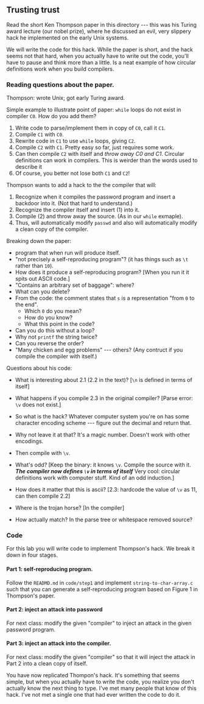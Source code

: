 ## Trusting trust

Read the short Ken Thompson paper in this directory --- this was his
Turing award lecture (our nobel prize), where he discussed an evil,
very slippery hack he implemented on the early Unix systems.

We will write the code for this hack.  While the paper is short, and the
hack seems not that hard, when you actually have to write out the code,
you'll have to pause and think more than a little.  Is a neat example
of how circular definitions work when you build compilers.

### Reading questions about the paper.

Thompson: wrote Unix; got early Turing award.   

Simple example to illustrate point of paper: `while` loops do not exist
in compiler `C0`.  How do you add them?
  1. Write code to parse/implement them in copy of `C0`, call it `C1`.
  2. Compile `C1` with `C0`.
  3. Rewrite code in `C1` to use `while` loops, giving `C2`.
  4. Compile `C2` with `C1`.  Pretty easy so far, just requires some work.
  5. Can then compile `C2` with itself and *throw away C0 and C1*.
     Circular definitions can work in compilers.  This is weirder
     than the words used to describe it
  6.  Of course, you better not lose both `C1` and `C2`!

Thompson wants to add a hack to the the compiler that will:
  1. Recognize when it compiles the password program and insert a
     backdoor into it.  (Not that hard to understand.)
  2. Recognize the compiler itself and insert (1) into it.
  3. Compile (2) and throw away the source.  (As in our `while` exmaple).
  4. Thus, will automatically modify `passwd` and also will automatically
     modify a clean copy of the compiler.

Breaking down the paper:
 - program that when run will produce itself.
 - "not precisely a self-reproducing program"?   (it has things such as `\t`
   rather than `10`).
 - How does it produce a self-reproducing program?  [When you run it it 
   spits out ASCII code.]
 - "Contains an arbitrary set of baggage": where?
 - What can you delete?
 - From the code: the comment states that `s` is a representation "from `0`
   to the end". 
     - Which `0` do you mean?
     - How do you know?
     - What this point in the code?
 - Can you do this without a loop?
 - Why not `printf` the string twice?
 - Can you reverse the order?
 - "Many chicken and egg problems" --- others?  (Any contruct if you 
   compile the compiler with itself.)

Questions about his code:
  - What is interesting about 2.1 (2.2 in the text)?
    [`\n` is defined in terms of itself]
    
  - What happens if you compile 2.3 in the original compiler?
    [Parse error: `\v` does not exist.]

  - So what is the hack?  Whatever computer system you're on has some
    character encoding scheme --- figure out the decimal and return that.
  
  - Why not leave it at that?  It's a magic number.  Doesn't work with other
    encodings.

  - Then compile with `\v`.
  - What's odd?  [Keep the binary: it knows `\v`.   Compile the source
    with it.  ***The compiler now defines `\v` in terms of itself***
    Very cool: circular definitions work with computer stuff.  Kind of 
    an odd induction.]

  - How does it matter that this is ascii?  [2.3: hardcode the value of 
    `\v` as 11, can then compile 2.2]

  - Where is the trojan horse?  [In the compiler]
  - How actually match?  In the parse tree or whitespace removed source?

### Code

For this lab you will write code to implement Thompson's hack.  We break
it down in four stages.

#### Part 1: self-reproducing program.

Follow the `READMD.md` in `code/step1` and implement `string-to-char-array.c`
such that you can generate a self-reproducing program based on 
Figure 1 in Thompson's paper.

#### Part 2: inject an attack into password

For next class: modify the given "compiler" to inject an attack in the given
password program.

#### Part 3: inject an attack into the compiler.

For next class: modify the given "compiler" so that it will inject the attack
in Part 2 into a clean copy of itself.

You have now replicated Thompon's hack.  It's something that seems
simple, but when you actually have to write the code, you realize you
don't actually know the next thing to type.  I've met many people that
know of this hack.  I've not met a single one that had ever written the
code to do it.
